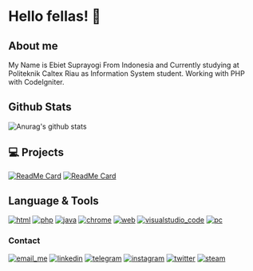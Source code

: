 # Hello fellas! 👋

## About me
<p align='left'>My Name is Ebiet Suprayogi From Indonesia and Currently studying at Politeknik Caltex Riau as Information System student. Working with PHP with CodeIgniter.</p>

## Github Stats
![Anurag's github stats](https://github-readme-stats.vercel.app/api?username=stevenfernandes&show_icons=true&theme=algolia)

## 💻 Projects
[![ReadMe Card](https://github-readme-stats.vercel.app/api/pin/?username=stevenfernandes&repo=himasistifowebsite&theme=algolia)](https://github.com/stevenfernandes/himasistifowebsite)
[![ReadMe Card](https://github-readme-stats.vercel.app/api/pin/?username=stevenfernandes&repo=SIAKMS&theme=algolia)](https://github.com/stevenfernandes/SIAKMS)

## Language & Tools
<a href="#">![html](https://user-images.githubusercontent.com/17777357/92082893-6115b280-edef-11ea-9fda-fbdd4332bff9.png)</a>
<a href="#">![php](https://user-images.githubusercontent.com/17777357/92082861-51966980-edef-11ea-97ca-c005b9f89f19.png)</a>
<a href="#">![java](https://user-images.githubusercontent.com/17777357/92082969-7e4a8100-edef-11ea-8555-54289c711fdb.png)</a>
<a href="#">![chrome](https://user-images.githubusercontent.com/17777357/92083025-915d5100-edef-11ea-9292-1cc74639334c.png)</a>
<a href="#">![web](https://user-images.githubusercontent.com/17777357/92083051-9a4e2280-edef-11ea-8259-1ee7aef29165.png)</a>
<a href="#">![visualstudio_code](https://user-images.githubusercontent.com/17777357/92083206-dda89100-edef-11ea-8966-9dc07a94f781.png)</a>
<a href="#">![pc](https://user-images.githubusercontent.com/17777357/92083406-324c0c00-edf0-11ea-984c-fd4017cd803f.png)</a>


### Contact
<a href="mailto:ebietsy@outlook.co.id">![email_me](https://user-images.githubusercontent.com/17777357/92083462-44c64580-edf0-11ea-8ece-7288bc8d719b.png)</a>
<a href="https://www.linkedin.com/in/ebietsy/">![linkedin](https://user-images.githubusercontent.com/17777357/92083474-4b54bd00-edf0-11ea-9d33-6ac50e89d40f.png)</a>
<a href="https://t.me/ebietsy">![telegram](https://user-images.githubusercontent.com/17777357/92083498-53acf800-edf0-11ea-8c7c-b5809ae74d9b.png)</a>
<a href="https://instagram.com/ebietsy">![instagram](https://user-images.githubusercontent.com/17777357/92083471-4a239000-edf0-11ea-84c1-3d944b623984.png)</a>
<a href="https://twitter.com/ebietsuprayogi">![twitter](https://user-images.githubusercontent.com/17777357/92083510-57407f00-edf0-11ea-9a8c-65b55b4c0b6f.png)</a>
<a href="https://steamcommunity.com/id/ebietsy/">![steam](https://user-images.githubusercontent.com/17777357/92083491-51e33480-edf0-11ea-8d7a-220f6260dd17.png)</a>
